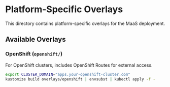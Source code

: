 # Platform-Specific Overlays

This directory contains platform-specific overlays for the MaaS deployment.

## Available Overlays

### OpenShift (`openshift/`)
For OpenShift clusters, includes OpenShift Routes for external access.

```bash
export CLUSTER_DOMAIN="apps.your-openshift-cluster.com"
kustomize build overlays/openshift | envsubst | kubectl apply -f -
```
